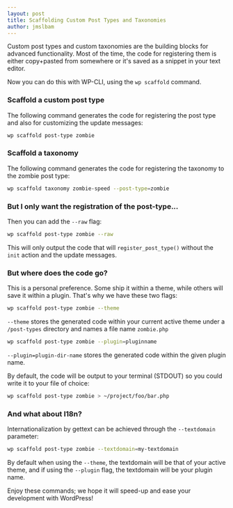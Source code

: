 ```yaml
---
layout: post
title: Scaffolding Custom Post Types and Taxonomies
author: jmslbam
---
```

Custom post types and custom taxonomies are the building blocks for advanced functionality. Most of the time, the code for registering them is either copy+pasted from somewhere or it's saved as a snippet in your text editor.  

Now you can do this with WP-CLI, using the `wp scaffold` command.

### Scaffold a custom post type

The following command generates the code for registering the post type and also for customizing the update messages:

```bash
wp scaffold post-type zombie
```

### Scaffold a taxonomy

The following command generates the code for registering the taxonomy to the zombie post type:

```bash
wp scaffold taxonomy zombie-speed --post-type=zombie
```

### But I only want the registration of the post-type...

Then you can add the `--raw` flag:

```bash
wp scaffold post-type zombie --raw
```

This will only output the code that will `register_post_type()` without the `init` action and the update messages.

### But where does the code go?

This is a personal preference. Some ship it within a theme, while others will save it within a plugin. That's why we have these two flags:

```bash
wp scaffold post-type zombie --theme
```

`--theme` stores the generated code within your current active theme under a `/post-types` directory and names a file name `zombie.php`

```bash
wp scaffold post-type zombie --plugin=pluginname
```

`--plugin=plugin-dir-name` stores the generated code within the given plugin name.  
 
By default, the code will be output to your terminal (STDOUT) so you could write it to your file of choice:

```bash
wp scaffold post-type zombie > ~/project/foo/bar.php
```

### And what about I18n?

Internationalization by gettext can be achieved through the `--textdomain` parameter:

```bash
wp scaffold post-type zombie --textdomain=my-textdomain
```

By default when using the `--theme`, the textdomain will be that of your active theme, and if 
using the `--plugin` flag, the textdomain will be your plugin name.

Enjoy these commands; we hope it will speed-up and ease your development with WordPress!

